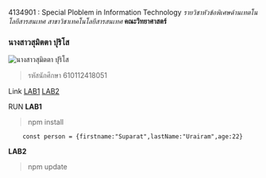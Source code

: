 4134901 : Special Ploblem in Information Technology
_รายวิชาหัวข้อพิเศษด้านเทตโนโลยีสารสนเทศ_
_สาขาวิชาเทคโนโลยีสารสนเทศ_
**คณะวิทยาศาสตร์**

### นางสาวสุมิตตา ปุริโส
![นางสาวสุมิตตา ปุริโส]()
> รหัสนักศึกษา 610112418051

Link 
[LAB1](https://github.com/suparaturairam/4134901/tree/main/LAB1)
[LAB2](https://github.com/suparaturairam/4134901/tree/main/LAB2)


RUN
**LAB1**
>npm install
```
    const person = {firstname:"Suparat",lastName:"Urairam",age:22}
```

**LAB2**

>npm update
